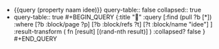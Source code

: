 - {{query (property naam idee)}}
  query-table:: false
  collapsed:: true
- query-table:: true
  #+BEGIN_QUERY
  {:title "🎲"
   :query [:find (pull ?b [*])
     :where 
       [?b :block/page ?p]
       [?b :block/refs ?t]
       [?t :block/name "idee"]
   ]
   :result-transform ( fn [result] [(rand-nth result)] )
   :collapsed? false
  }
  #+END_QUERY